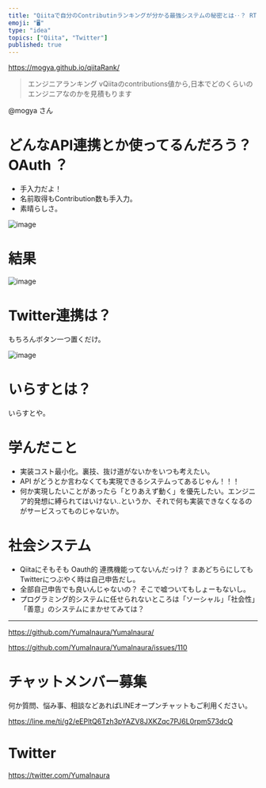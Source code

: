 ```yaml
---
title: "Qiitaで自分のContributinランキングが分かる最強システムの秘密とは‥？ RT @mogya"
emoji: "🖥"
type: "idea"
topics: ["Qiita", "Twitter"]
published: true
---
```


https://mogya.github.io/qiitaRank/

>エンジニアランキング
vQiitaのcontributions値から,日本でどのくらいのエンジニアなのかを見積もります

@mogya さん

# どんなAPI連携とか使ってるんだろう？ OAuth ？

- 手入力だよ！
- 名前取得もContribution数も手入力。
- 素晴らしさ。

![image](https://user-images.githubusercontent.com/13635059/50569526-7af52b80-0daa-11e9-8613-8e941b34c6f3.png)

# 結果

![image](https://user-images.githubusercontent.com/13635059/50569531-8fd1bf00-0daa-11e9-9d81-27a9a473d6b3.png)

# Twitter連携は？

もちろんボタン一つ置くだけ。

![image](https://user-images.githubusercontent.com/13635059/50569534-9eb87180-0daa-11e9-956c-28bb3623c217.png)

# いらすとは？

いらすとや。

# 学んだこと

- 実装コスト最小化。裏技、抜け道がないかをいつも考えたい。
- API がどうとか言わなくても実現できるシステムってあるじゃん！！！
- 何か実現したいことがあったら「とりあえず動く」を優先したい。エンジニア的発想に縛られてはいけない‥というか、それで何も実装できなくなるのがサービスってものじゃないか。

# 社会システム

- Qiitaにそもそも Oauth的 連携機能ってないんだっけ？ まあどちらにしてもTwitterにつぶやく時は自己申告だし。
- 全部自己申告でも良いんじゃないの？ そこで嘘ついてもしょーもないし。
- プログラミング的システムに任せられないところは「ソーシャル」「社会性」「善意」のシステムにまかせてみては？


---

https://github.com/YumaInaura/YumaInaura/

https://github.com/YumaInaura/YumaInaura/issues/110








<!-- Update From Qiita API -->

# チャットメンバー募集


何か質問、悩み事、相談などあればLINEオープンチャットもご利用ください。

https://line.me/ti/g2/eEPltQ6Tzh3pYAZV8JXKZqc7PJ6L0rpm573dcQ





# Twitter


https://twitter.com/YumaInaura


<!-- Update From Qiita API -->


